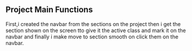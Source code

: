 ## Project Main Functions
First,i created the navbar from the sections on the project then i get the section shown on the screen tto give it the active class and mark it on the navbar and finally i make move to section smooth on click them on the navbar.



















